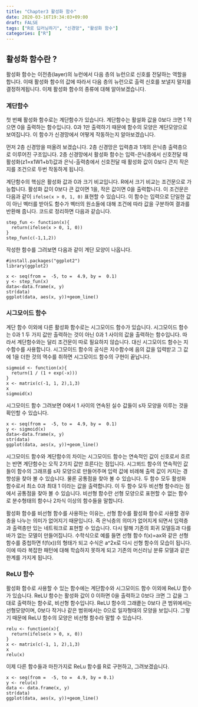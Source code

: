 ```yaml
---
title: "Chapter3 활성화 함수"
date: 2020-03-16T19:34:03+09:00
draft: FALSE
tags: ["R로 딥러닝하기", "신경망", "활성화 함수"]
categories: ["R"]
---
```


## 활성화 함수란 ?

활성화 함수는 이전층(layer)의 뉴런에서 다음 층의 뉴런으로 신호를 전달하는 역할을 합니다. 이때 활성화 함수의 값에 따라서 다음 층의 뉴런으로 출력 신호를 보낼지 말지를 결정하게됩니다. 이제 활성화 함수의 종류에 대해 알아보겠습니다.

### 계단함수

첫 번째 활성화 함수로는 계단함수가 있습니다. 계단함수는 활설화 값을 0보다 크면 1 작으면 0을 출력하는 함수입니다. 0과 1만 출력하기 때문에 함수의 모양은 계단모양으로 보여집니다. 이 함수가 신경망에서 어떻게 작동하는지 알아보겠습니다.

먼저 2층 신경망을 떠올려 보겠습니다. 2층 신경망은 입력층과 1개의 은닉층 출력층으로 이루어진 구조입니다. 2층 신경망에서 활성화 함수는 입력-은닉층에서 신호전달 때 활성화(z1=x1W1+b1)값과 은닉-출력층에서 신호전달 때 활성화 값이 0보다 큰지 작은지를 조건으로 두번 작동하게 됩니다.

계단함수의 핵심은 활성화 값과 0과 크기 비교입니다. R에서 크기 비교는 조건문으로 가능합니다. 활성화 값이 0보다 큰 값이면 1을, 작은 값이면 0을 출력합니다. 이 조건문은 다음과 같이 `ifelse(x > 0, 1, 0)` 표현할 수 있습니다. 이 함수는 입력으로 단일한 값이 아닌 벡터를 받아도 함수가 벡터의 원소들에 대해 조건에 따라 값을 구분하여 결과를 반환해 줍니다. 코드로 정리하면 다음과 같습니다.

```{r}
step_fun <- function(x){
  return(ifelse(x > 0, 1, 0))
}
step_fun(c(-1,1,2))
```

작성한 함수를 그려보면 다음과 같이 계단 모양이 나옵니다.

```{r echo=TRUE}
#install.packages("ggplot2")
library(ggplot2)

x <- seq(from =  -5, to =  4.9, by =  0.1)
y <- step_fun(x)
data<-data.frame(x, y)
str(data)
ggplot(data, aes(x, y))+geom_line()

```

### 시그모이드 함수

계단 함수 이외에 다른 활성화 함수로는 시그모이드 함수가 있습니다. 시그모이드 함수는 0과 1 두 가지 값만 출력하는 것이 아닌 0과 1 사이의 값을 출력하는 함수입니다. 따라서 계단함수와는 달리 조건문이 따로 필요하지 않습니다. 대신 시그모이드 함수는 지수함수를 사용합니다. 시그모이드 함수의 공식은 지수함수에 음의 값을 입력받고 그 값에 1을 더한 것의 역수를 취하면 시그모이드 함수의 구현이 끝납니다.

```{r}
sigmoid <- function(x){
  return(1 / (1 + exp(-x)))
}
x <- matrix(c(-1, 1, 2),1,3)
x
sigmoid(x)
```

시그모이드 함수 그려보면 0에서 1 사이의 연속된 실수 값들이 s자 모양을 이루는 것을 확인할 수 있습니다.

```{r echo=TRUE}
x <- seq(from =  -5, to =  4.9, by =  0.1)
y <- sigmoid(x)
data<-data.frame(x, y)
str(data)
ggplot(data, aes(x, y))+geom_line()
```

시그모이드 함수와 계단함수의 차이는 시그모이드 함수는 연속적인 값이 신호로서 흐르는 반면 계단함수는 오직 2가지 값만 흐른다는 점입니다. 시그뫼드 함수의 연속적인 값들이 함수의 그래프를 s자 모양으로 만들어주며 입력 값에 비례해 출력 값이 커지는 경향성을 찾아 볼 수 있습니다. 물론 공통점을 찾아 볼 수 있습니다. 두 함수 모두 활성화 함수로서 최소 0과  최대 1 이라는 값을 출력합니다. 이 두 함수 모두 비선형 함수라는 점에서 공통점을 찾아 볼 수 있습니다. 비선형 함수란 선형 모양으로 표현할 수 없는 함수로 분수형태의 함수나 2차식 이상의 함수들을 말합니다.

활성화 함수를 비선형 함수를 사용하는 이유는, 선형 함수를 활성화 함수로 사용할 경우 층을 나누는 의미가 없어지기 때문입니다. 즉 은닉층의 의미가 없어지게 되면서 입력층과 출력층만 있는 네트워크로 표현할 수 있습니다. 다시 말해 기존의 회귀 모델등과 다를바가 없는 모델이 만들어집니다. 수학식으로 예를 들면 선형 함수 f(x)=ax와 같은 선형 함수를 중첩하면 f(f(x))의 형태가 되고 수식은 a^2x로 다시 선형 함수의 모습이 됩니다. 이에 따라 복잡한 패턴에 대해 학습하지 못하게 되고 기존의 머신러닝 분류 모델과 같은 한계를 가지게 됩니다.

### ReLU 함수

활성화 함수로 사용할 수 있는 함수에는 계단함수와 시그모이드 함수 이외에 ReLU 함수가 있습니다. ReLU 함수는 활성화 값이 0 이하면 0을 출력하고 0보다 크면 그 값을 그대로 출력하는 함수로, 비선형 함수입니다. ReLU 함수의 그래픝는 0보다 큰 범위에서는 선형모양이며, 0보다 작거나 같은 범위에서는 0으로 일자형태의 모양을 보입니다. 그렇기 때문에 ReLU 함수의 모양은 비선형 함수라 말할 수 있습니다.

```{r}
relu <- function(x){
  return(ifelse(x > 0, x, 0))
}
x <- matrix(c(-1, 1, 2),1,3)
x
relu(x)
```

이제 다른 함수들과 마찬가지로 ReLu 함수를 R로 구현하고, 그려보겠습니다.

```{r echo=TRUE}
x <- seq(from =  -5, to =  4.9, by = 0.1)
y <- relu(x)
data <- data.frame(x, y)
str(data)
ggplot(data, aes(x, y))+geom_line()
```
